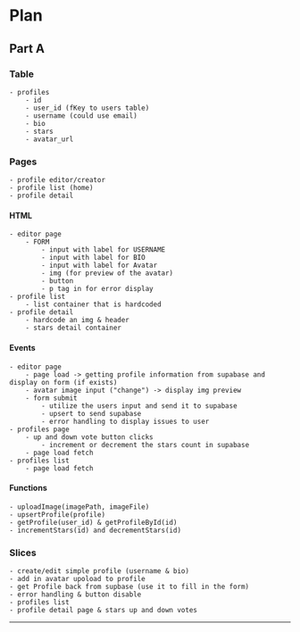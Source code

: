 # Plan

## Part A

### Table

    - profiles
        - id
        - user_id (fKey to users table)
        - username (could use email)
        - bio
        - stars
        - avatar_url

### Pages

    - profile editor/creator
    - profile list (home)
    - profile detail

#### HTML

    - editor page
        - FORM
            - input with label for USERNAME
            - input with label for BIO
            - input with label for Avatar
            - img (for preview of the avatar)
            - button
            - p tag in for error display
    - profile list
        - list container that is hardcoded
    - profile detail
        - hardcode an img & header
        - stars detail container

#### Events

    - editor page
        - page load -> getting profile information from supabase and display on form (if exists)
        - avatar image input ("change") -> display img preview
        - form submit
            - utilize the users input and send it to supabase
            - upsert to send supabase
            - error handling to display issues to user
    - profiles page
        - up and down vote button clicks
            - increment or decrement the stars count in supabase
        - page load fetch
    - profiles list
        - page load fetch

#### Functions

    - uploadImage(imagePath, imageFile)
    - upsertProfile(profile)
    - getProfile(user_id) & getProfileById(id)
    - incrementStars(id) and decrementStars(id)

### Slices

    - create/edit simple profile (username & bio)
    - add in avatar upoload to profile
    - get Profile back from supbase (use it to fill in the form)
    - error handling & button disable
    - profiles list
    - profile detail page & stars up and down votes

---
